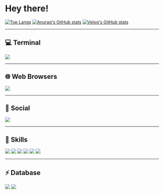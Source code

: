 # Hey there!

[![Top Langs](https://github-readme-stats.vercel.app/api/top-langs/?username=kimminjeong2)](https://github.com/anuraghazra/github-readme-stats)
[![Anurag's GitHub stats](https://github-readme-stats.vercel.app/api?username=kimminjeong2)](https://github.com/anuraghazra/github-readme-stats)
[![Velog's GitHub stats](https://velog-readme-stats.vercel.app/api?name=kimminjeong2)](https://velog.io/@kimminjeong2/posts)

---

## 💻 Terminal
[![](https://img.shields.io/badge/GIT-E44C30?style=for-the-badge&logo=git&logoColor=white)](https://git-scm.com)

---

## 🌐 Web Browsers
[![](https://img.shields.io/badge/Google_chrome-4285F4?style=for-the-badge&logo=Google-chrome&logoColor=white)](https://www.google.com/chrome/)

---

## 👨 Social
[![](https://img.shields.io/badge/GitHub-100000?style=for-the-badge&logo=github&logoColor=white)](https://github.com/kimminjeong2)

---

## 🚀 Skills
[![](https://img.shields.io/badge/HTML5-E34F26?style=for-the-badge&logo=html5&logoColor=white)](https://developer.mozilla.org/en-US/docs/Web/HTML)
[![](https://img.shields.io/badge/CSS3-1572B6?style=for-the-badge&logo=css3&logoColor=white)](https://developer.mozilla.org/en-US/docs/Web/CSS)
[![](https://img.shields.io/badge/JavaScript-F7DF1E?style=for-the-badge&logo=JavaScript&logoColor=white)](https://developer.mozilla.org/en-US/docs/Web/JavaScript)
[![](https://img.shields.io/badge/jQuery-0769AD?style=for-the-badge&logo=jquery&logoColor=white)](https://jquery.com/)
[![](https://img.shields.io/badge/Node.js-43853D?style=for-the-badge&logo=node.js&logoColor=white)](https://nodejs.org/)
[![](https://img.shields.io/badge/MySQL-00000F?style=for-the-badge&logo=mysql&logoColor=white)](https://www.mysql.com/)

---

## ⚡ Database
[![](https://img.shields.io/badge/MySQL-005C84?style=for-the-badge&logo=mysql&logoColor=white)](https://www.mysql.com/)
[![](https://img.shields.io/badge/sequelize-323330?style=for-the-badge&logo=sequelize&logoColor=blue)](https://sequelize.org/)
